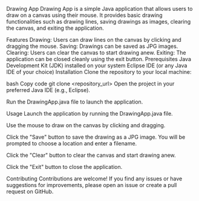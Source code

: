 Drawing App
Drawing App is a simple Java application that allows users to draw on a canvas using their mouse. It provides basic drawing functionalities such as drawing lines, saving drawings as images, clearing the canvas, and exiting the application.

Features
Drawing: Users can draw lines on the canvas by clicking and dragging the mouse.
Saving: Drawings can be saved as JPG images.
Clearing: Users can clear the canvas to start drawing anew.
Exiting: The application can be closed cleanly using the exit button.
Prerequisites
Java Development Kit (JDK) installed on your system
Eclipse IDE (or any Java IDE of your choice)
Installation
Clone the repository to your local machine:

bash
Copy code
git clone <repository_url>
Open the project in your preferred Java IDE (e.g., Eclipse).

Run the DrawingApp.java file to launch the application.

Usage
Launch the application by running the DrawingApp.java file.

Use the mouse to draw on the canvas by clicking and dragging.

Click the "Save" button to save the drawing as a JPG image. You will be prompted to choose a location and enter a filename.

Click the "Clear" button to clear the canvas and start drawing anew.

Click the "Exit" button to close the application.

Contributing
Contributions are welcome! If you find any issues or have suggestions for improvements, please open an issue or create a pull request on GitHub.
